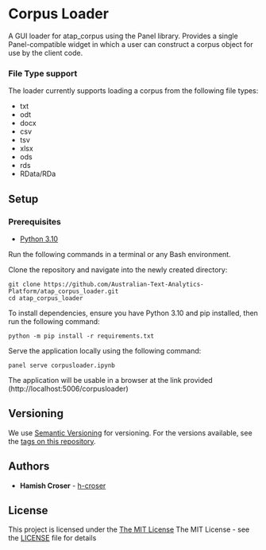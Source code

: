 # Corpus Loader

A GUI loader for atap_corpus using the Panel library. Provides a single Panel-compatible widget in which a user can construct a corpus object for use by the client code.

### File Type support

The loader currently supports loading a corpus from the following file types:
- txt
- odt
- docx
- csv
- tsv
- xlsx
- ods
- rds
- RData/RDa

## Setup

### Prerequisites

- [Python 3.10](https://www.python.org/)

Run the following commands in a terminal or any Bash environment.

Clone the repository and navigate into the newly created directory:

```shell
git clone https://github.com/Australian-Text-Analytics-Platform/atap_corpus_loader.git
cd atap_corpus_loader
```

To install dependencies, ensure you have Python 3.10 and pip installed, then run the following command:

```shell
python -m pip install -r requirements.txt
```

Serve the application locally using the following command:

```shell
panel serve corpusloader.ipynb
```

The application will be usable in a browser at the link provided (http://localhost:5006/corpusloader)

## Versioning

We use [Semantic Versioning](http://semver.org/) for versioning. For the versions available, see the [tags on this repository](https://github.com/Australian-Text-Analytics-Platform/atap_corpus_loader/tags).

## Authors

  - **Hamish Croser** - [h-croser](https://github.com/h-croser)

## License

This project is licensed under the [The MIT License](LICENSE)
The MIT License - see the [LICENSE](LICENSE) file for details

